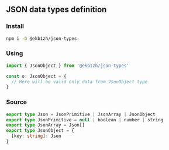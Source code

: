## JSON data types definition

### Install

```sh
npm i -D @ekb1zh/json-types
```

### Using

```ts
import { JsonObject } from '@ekb1zh/json-types'

const o: JsonObject = {
  // Here will be valid only data from JsonObject type
}
```

### Source

```ts
export type Json = JsonPrimitive | JsonArray | JsonObject
export type JsonPrimitive = null | boolean | number | string
export type JsonArray = Json[]
export type JsonObject = {
  [key: string]: Json
}
```
